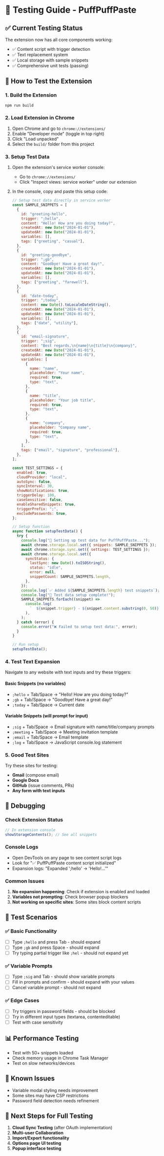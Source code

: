 # 🧪 Testing Guide - PuffPuffPaste

## ✅ Current Testing Status

The extension now has all core components working:

- ✅ Content script with trigger detection
- ✅ Text replacement system
- ✅ Local storage with sample snippets
- ✅ Comprehensive unit tests (passing)

## 🚀 How to Test the Extension

### 1. Build the Extension

```bash
npm run build
```

### 2. Load Extension in Chrome

1. Open Chrome and go to `chrome://extensions/`
2. Enable "Developer mode" (toggle in top right)
3. Click "Load unpacked"
4. Select the `build/` folder from this project

### 3. Setup Test Data

1. Open the extension's service worker console:
   - Go to `chrome://extensions/`
   - Click "Inspect views: service worker" under our extension
2. In the console, copy and paste this setup code:

   ```javascript
   // Setup test data directly in service worker
   const SAMPLE_SNIPPETS = [
     {
       id: "greeting-hello",
       trigger: ";hello",
       content: "Hello! How are you doing today?",
       createdAt: new Date("2024-01-01"),
       updatedAt: new Date("2024-01-01"),
       variables: [],
       tags: ["greeting", "casual"],
     },
     {
       id: "greeting-goodbye",
       trigger: ";gb",
       content: "Goodbye! Have a great day!",
       createdAt: new Date("2024-01-01"),
       updatedAt: new Date("2024-01-01"),
       variables: [],
       tags: ["greeting", "farewell"],
     },
     {
       id: "date-today",
       trigger: ";today",
       content: new Date().toLocaleDateString(),
       createdAt: new Date("2024-01-01"),
       updatedAt: new Date("2024-01-01"),
       variables: [],
       tags: ["date", "utility"],
     },
     {
       id: "email-signature",
       trigger: ";sig",
       content: "Best regards,\n{name}\n{title}\n{company}",
       createdAt: new Date("2024-01-01"),
       updatedAt: new Date("2024-01-01"),
       variables: [
         {
           name: "name",
           placeholder: "Your name",
           required: true,
           type: "text",
         },
         {
           name: "title",
           placeholder: "Your job title",
           required: true,
           type: "text",
         },
         {
           name: "company",
           placeholder: "Company name",
           required: true,
           type: "text",
         },
       ],
       tags: ["email", "signature", "professional"],
     },
   ];

   const TEST_SETTINGS = {
     enabled: true,
     cloudProvider: "local",
     autoSync: false,
     syncInterval: 30,
     showNotifications: true,
     triggerDelay: 100,
     caseSensitive: false,
     enableSharedSnippets: true,
     triggerPrefix: ";",
     excludePasswords: true,
   };

   // Setup function
   async function setupTestData() {
     try {
       console.log("🚀 Setting up test data for PuffPuffPaste...");
       await chrome.storage.local.set({ snippets: SAMPLE_SNIPPETS });
       await chrome.storage.sync.set({ settings: TEST_SETTINGS });
       await chrome.storage.local.set({
         syncStatus: {
           lastSync: new Date().toISOString(),
           status: "idle",
           error: null,
           snippetCount: SAMPLE_SNIPPETS.length,
         },
       });
       console.log(`✅ Added ${SAMPLE_SNIPPETS.length} test snippets`);
       console.log("🎉 Test data setup complete!");
       SAMPLE_SNIPPETS.forEach((snippet) =>
         console.log(
           `  ${snippet.trigger} - ${snippet.content.substring(0, 50)}...`,
         ),
       );
     } catch (error) {
       console.error("❌ Failed to setup test data:", error);
     }
   }

   // Run setup
   setupTestData();
   ```

### 4. Test Text Expansion

Navigate to any website with text inputs and try these triggers:

#### Basic Snippets (no variables)

- `;hello` + Tab/Space → "Hello! How are you doing today?"
- `;gb` + Tab/Space → "Goodbye! Have a great day!"
- `;today` + Tab/Space → Current date

#### Variable Snippets (will prompt for input)

- `;sig` + Tab/Space → Email signature with name/title/company prompts
- `;meeting` + Tab/Space → Meeting invitation template
- `;email` + Tab/Space → Email template
- `;log` + Tab/Space → JavaScript console.log statement

### 5. Good Test Sites

Try these sites for testing:

- **Gmail** (compose email)
- **Google Docs**
- **GitHub** (issue comments, PRs)
- **Any form with text inputs**

## 🔧 Debugging

### Check Extension Status

```javascript
// In extension console
showStorageContents(); // See all snippets
```

### Console Logs

- Open DevTools on any page to see content script logs
- Look for "✅ PuffPuffPaste content script initialized"
- Expansion logs: "Expanded ';hello' → 'Hello!...'"

### Common Issues

1. **No expansion happening**: Check if extension is enabled and loaded
2. **Variables not prompting**: Check browser popup blockers
3. **Not working on specific sites**: Some sites block content scripts

## 🎯 Test Scenarios

### ✅ Basic Functionality

- [ ] Type `;hello` and press Tab - should expand
- [ ] Type `;gb` and press Space - should expand
- [ ] Try typing partial trigger like `;hel` - should not expand yet

### ✅ Variable Prompts

- [ ] Type `;sig` and Tab - should show variable prompts
- [ ] Fill in prompts and confirm - should expand with your values
- [ ] Cancel variable prompt - should not expand

### ✅ Edge Cases

- [ ] Try triggers in password fields - should be blocked
- [ ] Try in different input types (textarea, contenteditable)
- [ ] Test with case sensitivity

## 📊 Performance Testing

- Test with 50+ snippets loaded
- Check memory usage in Chrome Task Manager
- Test on slow networks/devices

## 🐛 Known Issues

- Variable modal styling needs improvement
- Some sites may have CSP restrictions
- Password field detection needs refinement

## 🚀 Next Steps for Full Testing

1. **Cloud Sync Testing** (after OAuth implementation)
2. **Multi-user Collaboration**
3. **Import/Export functionality**
4. **Options page UI testing**
5. **Popup interface testing**
